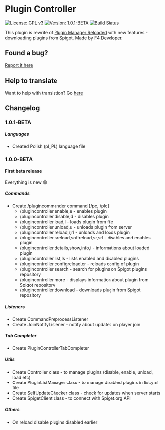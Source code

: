 # Plugin Controller
[![License: GPL v3](https://img.shields.io/badge/License-GPL%20v3-blue.svg)](https://www.gnu.org/licenses/gpl-3.0)
[![Version: 1.0.1-BETA](https://img.shields.io/badge/Version-1.0.1--BETA-brightgreen.svg)](https://gitlab.com/kovansky/PluginController)
[![Build Status](https://travis-ci.org/kovansky/PluginController.svg?branch=master)](https://travis-ci.org/kovansky/PluginController)

This plugin is rewrite of [Plugin Manager Reloaded](https://www.spigotmc.org/resources/plugin-manager-reloaded.7144/)
with new features - downloading plugins from Spigot. Made by [F4 Developer](http://f4dev.me).

## Found a bug?
[Report it here](https://github.com/kovansky/PluginController/issues/new?template=bug_report.md)

## Help to translate
Want to help with translation? Go [here](https://www.transifex.com/f4-developer/plugincontroller/)

## Changelog

### 1.0.1-BETA
##### Languages
- Created Polish (pl_PL) language file

### 1.0.0-BETA
#### First beta release
Everything is new :smiley: 

##### Commands
- Create /plugincommander command [/pc, /plc]
  - /plugincontroller enable,e - enables plugin
  - /plugincontroller disable,d - disables plugin
  - /plugincontroller load,l - loads plugin from file
  - /plugincontroller unload,u - unloads plugin from server
  - /plugincontroller reload,r,rl - unloads and loads plugin
  - /plugincontroller sreload,softreload,sr,srl - disables and enables plugin
  - /plugincontroller details,show,info,i - informations about loaded plugin
  - /plugincontroller list,ls - lists enabled and disabled plugins
  - /plugincontroller configreload,cr - reloads config of plugin
  - /plugincontroller search - search for plugins on Spigot plugins repository
  - /plugincontroller more - displays information about plugin from Spigot repository
  - /plugincontroller download - downloads plugin from Spigot repository
##### Listeners
- Create CommandPreprocessListener
- Create JoinNotifyListener - notify about updates on player join
##### Tab Completer
- Create PluginControllerTabCompleter
##### Utils
- Create Controller class - to manage plugins (disable, enable, unload, load etc)
- Create PluginListManager class - to manage disabled plugins in list.yml file
- Create SelfUpdateChecker class - check for updates when server starts
- Create SpigetClient class - to connect with Spiget.org API
##### Others
- On reload disable plugins disabled earlier
